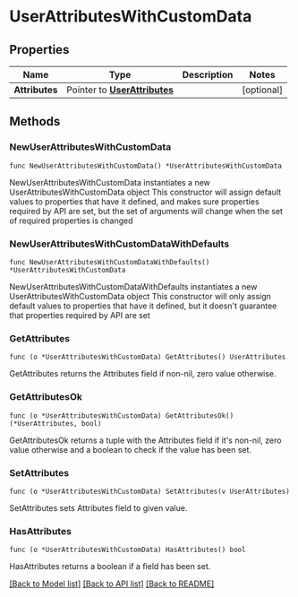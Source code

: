 # UserAttributesWithCustomData

## Properties

Name | Type | Description | Notes
------------ | ------------- | ------------- | -------------
**Attributes** | Pointer to [**UserAttributes**](UserAttributes.md) |  | [optional] 

## Methods

### NewUserAttributesWithCustomData

`func NewUserAttributesWithCustomData() *UserAttributesWithCustomData`

NewUserAttributesWithCustomData instantiates a new UserAttributesWithCustomData object
This constructor will assign default values to properties that have it defined,
and makes sure properties required by API are set, but the set of arguments
will change when the set of required properties is changed

### NewUserAttributesWithCustomDataWithDefaults

`func NewUserAttributesWithCustomDataWithDefaults() *UserAttributesWithCustomData`

NewUserAttributesWithCustomDataWithDefaults instantiates a new UserAttributesWithCustomData object
This constructor will only assign default values to properties that have it defined,
but it doesn't guarantee that properties required by API are set

### GetAttributes

`func (o *UserAttributesWithCustomData) GetAttributes() UserAttributes`

GetAttributes returns the Attributes field if non-nil, zero value otherwise.

### GetAttributesOk

`func (o *UserAttributesWithCustomData) GetAttributesOk() (*UserAttributes, bool)`

GetAttributesOk returns a tuple with the Attributes field if it's non-nil, zero value otherwise
and a boolean to check if the value has been set.

### SetAttributes

`func (o *UserAttributesWithCustomData) SetAttributes(v UserAttributes)`

SetAttributes sets Attributes field to given value.

### HasAttributes

`func (o *UserAttributesWithCustomData) HasAttributes() bool`

HasAttributes returns a boolean if a field has been set.


[[Back to Model list]](../README.md#documentation-for-models) [[Back to API list]](../README.md#documentation-for-api-endpoints) [[Back to README]](../README.md)


